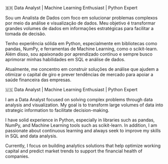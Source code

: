 🇧🇷
Data Analyst | Machine Learning Enthusiast | Python Expert

Sou um Analista de Dados com foco em solucionar problemas complexos por meio da análise e visualização de dados. Meu objetivo é transformar grandes volumes de dados em informações estratégicas para facilitar a tomada de decisão.

Tenho experiência sólida em Python, especialmente em bibliotecas como pandas, NumPy, e ferramentas de Machine Learning, como o scikit-learn. Além disso, sou apaixonado por aprendizado contínuo e sempre busco aprimorar minhas habilidades em SQL e análise de dados.

Atualmente, me concentro em construir soluções de análise que ajudem a otimizar o capital de giro e prever tendências de mercado para apoiar a saúde financeira das empresas.

🇺🇸
Data Analyst | Machine Learning Enthusiast | Python Expert

I am a Data Analyst focused on solving complex problems through data analysis and visualization. My goal is to transform large volumes of data into strategic information to facilitate decision-making.

I have solid experience in Python, especially in libraries such as pandas, NumPy, and Machine Learning tools such as scikit-learn. In addition, I am passionate about continuous learning and always seek to improve my skills in SQL and data analysis.

Currently, I focus on building analytics solutions that help optimize working capital and predict market trends to support the financial health of companies.
